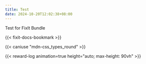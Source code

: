 ```yaml
---
title: Test
date: 2024-10-20T12:02:38+08:00
---
```


Test for FixIt Bundle

<!--more-->

{{< fixit-docs-bookmark >}}

{{< caniuse "mdn-css_types_round" >}}

{{< reward-log animation=true height="auto; max-height: 90vh" >}}

